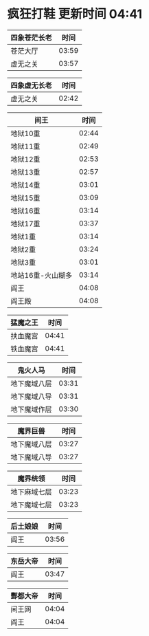 # 疯狂打鞋 更新时间 04:41

| 四象苍茫长老   | 时间    |
|--------|-------|
| 苍茫大厅 | 03:59 |
| 虚无之关 | 03:57 |

| 四象虚无长老   | 时间    |
|--------|-------|
| 虚无之关 | 02:42 |

| 间王   | 时间    |
|--------|-------|
| 地狱10重 | 02:44 |
| 地狱11重 | 02:49 |
| 地狱12重 | 02:53 |
| 地狱13重 | 02:57 |
| 地狱14重 | 03:01 |
| 地狱15重 | 03:09 |
| 地狱16重 | 03:14 |
| 地狱17重 | 03:37 |
| 地狱1重 | 03:14 |
| 地狱2重 | 03:24 |
| 地狱3重 | 03:01 |
| 地站16重-火山糊多 | 03:14 |
| 阎王 | 04:08 |
| 阎王殿 | 04:08 |

| 猛魔之王   | 时间    |
|--------|-------|
| 扶血魔宫 | 04:41 |
| 铁血魔宫 | 04:41 |

| 鬼火人马   | 时间    |
|--------|-------|
| 地下魔域八层 | 03:31 |
| 地下魔域八导 | 03:31 |
| 地下魔域作层 | 03:30 |

| 魔界巨兽   | 时间    |
|--------|-------|
| 地下魔域八层 | 03:27 |
| 地下魔域八导 | 03:27 |

| 魔界统领   | 时间    |
|--------|-------|
| 地下麻域七层 | 03:23 |
| 地下魔域七层 | 03:23 |

| 后土娘娘   | 时间    |
|--------|-------|
| 阎王 | 03:56 |

| 东岳大帝   | 时间    |
|--------|-------|
| 阎王 | 03:47 |

| 酆都大帝   | 时间    |
|--------|-------|
| 间王网 | 04:04 |
| 阎王 | 04:04 |
